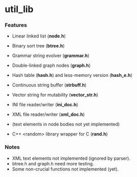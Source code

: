 
# util_lib



### Features
- Linear linked list (**node.h**)
- Binary sort tree (**btree.h**)
- Grammar string evolver (**grammar.h**)
- Double-linked graph nodes (**graph.h**)
- Hash table (**hash.h**) and less-memory version (**hash_e.h**)
- Continuous string buffer (**strbuff.h**)
- Vector string for mutability (**vector_str.h**)

- INI file reader/writer (**ini_doc.h**)
- XML file reader/writer (**xml_doc.h**)
 - (text elements in node bodies not yet implemented)

- C++ &lt;random&gt; library wrapper for C (**rand.h**)

### Notes
- XML text elements not implemented (ignored by parser).
- btree.h and graph.h need more testing.
- Some non-crucial functions not implemented (yet).


